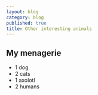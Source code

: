 ```yaml
---
layout: blog
category: blog
published: true
title: Other interesting animals
---
```

## My menagerie

- 1 dog
- 2 cats
- 1 axolotl
- 2 humans

